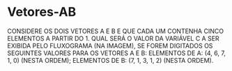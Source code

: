# Vetores-AB
CONSIDERE OS DOIS VETORES A E B E QUE CADA UM CONTENHA CINCO ELEMENTOS A PARTIR DO 1. QUAL SERÁ O VALOR DA VARIÁVEL C A SER EXIBIDA PELO FLUXOGRAMA (NA IMAGEM), SE FOREM DIGITADOS OS SEGUINTES VALORES PARA OS VETORES A E B:  ELEMENTOS DE A: (4, 6, 7, 1, 0) (NESTA ORDEM); ELEMENTOS DE B: (7, 1, 3, 1, 2) (NESTA ORDEM).
